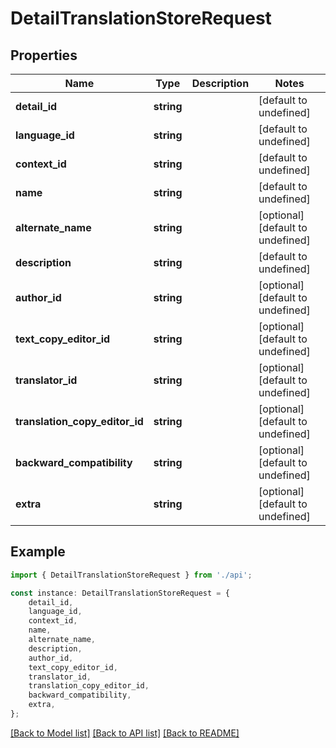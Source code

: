# DetailTranslationStoreRequest


## Properties

Name | Type | Description | Notes
------------ | ------------- | ------------- | -------------
**detail_id** | **string** |  | [default to undefined]
**language_id** | **string** |  | [default to undefined]
**context_id** | **string** |  | [default to undefined]
**name** | **string** |  | [default to undefined]
**alternate_name** | **string** |  | [optional] [default to undefined]
**description** | **string** |  | [default to undefined]
**author_id** | **string** |  | [optional] [default to undefined]
**text_copy_editor_id** | **string** |  | [optional] [default to undefined]
**translator_id** | **string** |  | [optional] [default to undefined]
**translation_copy_editor_id** | **string** |  | [optional] [default to undefined]
**backward_compatibility** | **string** |  | [optional] [default to undefined]
**extra** | **string** |  | [optional] [default to undefined]

## Example

```typescript
import { DetailTranslationStoreRequest } from './api';

const instance: DetailTranslationStoreRequest = {
    detail_id,
    language_id,
    context_id,
    name,
    alternate_name,
    description,
    author_id,
    text_copy_editor_id,
    translator_id,
    translation_copy_editor_id,
    backward_compatibility,
    extra,
};
```

[[Back to Model list]](../README.md#documentation-for-models) [[Back to API list]](../README.md#documentation-for-api-endpoints) [[Back to README]](../README.md)
